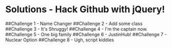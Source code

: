 # Solutions - Hack Github with jQuery!

##Challenge 1 - Name Changer
##Challenge 2 - Add some class
##Challenge 3 - It's Shruggy!
##Challenge 4 - I'm the captain now.
##Challenge 5 - One big family
##Challenge 6 - JustinHub!
##Challenge 7 - Nuclear Option
##Challenge 8 - Ugh, script kiddies
